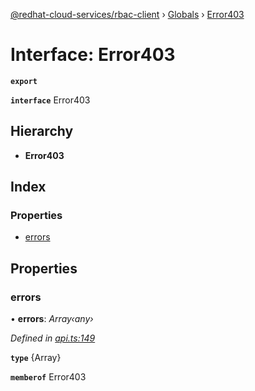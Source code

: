 [@redhat-cloud-services/rbac-client](../README.md) › [Globals](../globals.md) › [Error403](error403.md)

# Interface: Error403

**`export`** 

**`interface`** Error403

## Hierarchy

* **Error403**

## Index

### Properties

* [errors](error403.md#errors)

## Properties

###  errors

• **errors**: *Array‹any›*

*Defined in [api.ts:149](https://github.com/RedHatInsights/javascript-clients/blob/master/packages/rbac/api.ts#L149)*

**`type`** {Array<any>}

**`memberof`** Error403
